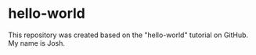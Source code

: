 # hello-world
This repository was created based on the "hello-world" tutorial on GitHub.
My name is Josh.
